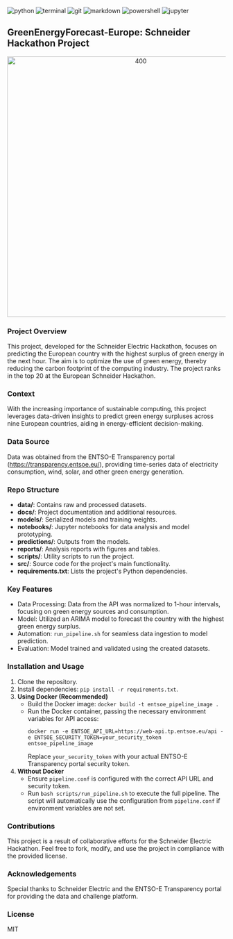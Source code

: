 ![python](https://img.shields.io/badge/Python-3776AB?style=for-the-badge&logo=python&logoColor=white)
![terminal](https://img.shields.io/badge/windows%20terminal-4D4D4D?style=for-the-badge&logo=windows%20terminal&logoColor=white)
![git](https://img.shields.io/badge/GIT-E44C30?style=for-the-badge&logo=git&logoColor=white)
![markdown](https://img.shields.io/badge/Markdown-000000?style=for-the-badge&logo=markdown&logoColor=white)
![powershell](https://img.shields.io/badge/powershell-5391FE?style=for-the-badge&logo=powershell&logoColor=white)
![jupyter](https://img.shields.io/badge/Made%20with-Jupyter-orange?style=for-the-badge&logo=Jupyter)

## GreenEnergyForecast-Europe: Schneider Hackathon Project

<p align="center">
	<img src="https://content.cdntwrk.com/files/aHViPTY1NzI0JmNtZD1pdGVtZWRpdG9yaW1hZ2UmZmlsZW5hbWU9aXRlbWVkaXRvcmltYWdlXzYwNzVhYTk3OGFmOTYuanBnJnZlcnNpb249MDAwMCZzaWc9YTliNWViYjRiODhhMTUxYzQ5Y2Y1NGM4YmRhMmI4Mzg%253D" alt="400" width="600"/>
</p>

### Project Overview
This project, developed for the Schneider Electric Hackathon, focuses on predicting the European country with the highest surplus of green energy in the next hour. The aim is to optimize the use of green energy, thereby reducing the carbon footprint of the computing industry. The project ranks in the top 20 at the European Schneider Hackathon.

### Context
With the increasing importance of sustainable computing, this project leverages data-driven insights to predict green energy surpluses across nine European countries, aiding in energy-efficient decision-making.

### Data Source
Data was obtained from the ENTSO-E Transparency portal (https://transparency.entsoe.eu/), providing time-series data of electricity consumption, wind, solar, and other green energy generation.

### Repo Structure
- **data/**: Contains raw and processed datasets.
- **docs/**: Project documentation and additional resources.
- **models/**: Serialized models and training weights.
- **notebooks/**: Jupyter notebooks for data analysis and model prototyping.
- **predictions/**: Outputs from the models.
- **reports/**: Analysis reports with figures and tables.
- **scripts/**: Utility scripts to run the project.
- **src/**: Source code for the project's main functionality.
- **requirements.txt**: Lists the project's Python dependencies.

### Key Features
- Data Processing: Data from the API was normalized to 1-hour intervals, focusing on green energy sources and consumption.
- Model: Utilized an ARIMA model to forecast the country with the highest green energy surplus.
- Automation: `run_pipeline.sh` for seamless data ingestion to model prediction.
- Evaluation: Model trained and validated using the created datasets.

### Installation and Usage
1. Clone the repository.
2. Install dependencies: `pip install -r requirements.txt`.
3. **Using Docker (Recommended)**
   - Build the Docker image: `docker build -t entsoe_pipeline_image .`
   - Run the Docker container, passing the necessary environment variables for API access:
     ```
     docker run -e ENTSOE_API_URL=https://web-api.tp.entsoe.eu/api -e ENTSOE_SECURITY_TOKEN=your_security_token entsoe_pipeline_image
     ```
     Replace `your_security_token` with your actual ENTSO-E Transparency portal security token.
4. **Without Docker**
   - Ensure `pipeline.conf` is configured with the correct API URL and security token.
   - Run `bash scripts/run_pipeline.sh` to execute the full pipeline. The script will automatically use the configuration from `pipeline.conf` if environment variables are not set.

### Contributions
This project is a result of collaborative efforts for the Schneider Electric Hackathon. Feel free to fork, modify, and use the project in compliance with the provided license.

### Acknowledgements
Special thanks to Schneider Electric and the ENTSO-E Transparency portal for providing the data and challenge platform.

### License
MIT
